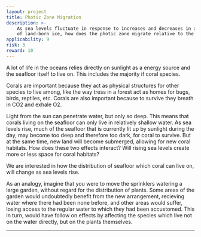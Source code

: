 ```yaml
---
layout: project
title: Photic Zone Migration
description: >-
    As sea levels fluctuate in response to increases and decreases in abundance 
    of land-born ice, how does the photic zone migrate relative to the sea floor?
applicability: 9
risk: 3
reward: 10
---
```

A lot of life in the oceans relies directly on sunlight as a energy source and the seafloor itself to live on. This includes the majority if coral species. 

Corals are important because they act as physical structures for other species to live among, like the way tress in a forest act as homes for bugs, birds, reptiles, etc. Corals are also important because to survive they breath in CO2 and exhale O2.

Light from the sun can penetrate water, but only so deep. This means that corals living on the seafloor can only live in relatively shallow water. As sea levels rise, much of the seafloor that is currently lit up by sunlight during the day, may become too deep and therefore too dark, for coral to survive. But at the same time, new land will become submerged, allowing for new coral habitats. How does these two effects interact? Will rising sea levels create more or less space for coral habitats? 

We are interested in how the distribution of seafloor which coral can live on, will change as sea levels rise. 

As an analogy, imagine that you were to move the sprinklers watering a large garden, without regard for the distribution of plants. Some areas of the garden would undoubtedly benefit from the new arrangement, recieving water where there had been none before, and other areas would suffer, losing access to the regular water to which they had been accustomed. This in turn, would have follow on effects by affecting the species which live not on the water directly, but on the plants themselves.

<hr />

